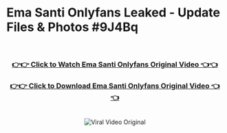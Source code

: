 # Ema Santi Onlyfans Leaked - Update Files & Photos #9J4Bq


<br>
<div align="center">
<h3><a href="https://links2leaks.com/emasanti" rel="nofollow">👉👉 Click to Watch Ema Santi Onlyfans Original Video 👈👈</a></h3>
<h3><a href="https://links2leaks.com/emasanti" rel="nofollow">👉👉 Click to Download Ema Santi Onlyfans Original Video 👈👈</a></h3>
<br>
<a href="https://links2leaks.com/emasanti" rel="nofollow"><img src="https://i.ibb.co/Gkj2r4b/banner.png" alt="Viral Video Original" style="max-width: 100%; display: inline-block;" data-target="animated-image.originalImage"></a>
</div>